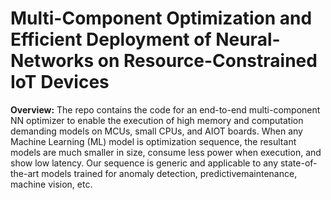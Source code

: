 # Multi-Component Optimization and Efficient Deployment of Neural-Networks on Resource-Constrained IoT Devices

**Overview:** The repo contains the code for an end-to-end multi-component NN optimizer to enable the execution of high memory and computation demanding models on MCUs, small CPUs, and AIOT boards. When any Machine Learning (ML) model is optimization sequence, the resultant models are much smaller in size, consume less power when execution, and show low latency. Our sequence is generic and applicable to any state-of-the-art models trained for anomaly detection, predictivemaintenance, machine vision, etc.

